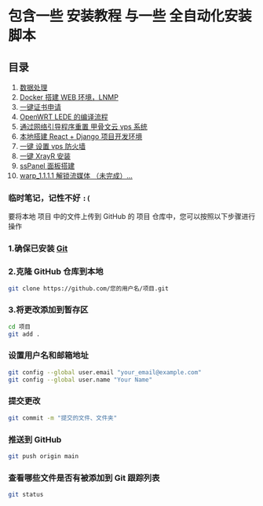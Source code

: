 # 包含一些 安装教程 与一些 全自动化安装脚本

## 目录

1. [数据处理](https://github.com/Sam-Mey/some_project/tree/main/DataProcessing)
2. [Docker 搭建 WEB 环境，LNMP](https://github.com/Sam-Mey/some_project/tree/main/Docker-LNMP)
3. [一键证书申请](https://github.com/Sam-Mey/some_project/tree/main/EasySSL)
4. [OpenWRT LEDE 的编译流程](https://github.com/Sam-Mey/some_project/tree/main/OpenWRT-LEDE)
5. [通过网络引导程序重置 甲骨文云 vps 系统](https://github.com/Sam-Mey/some_project/tree/main/OracleCloud_Resystem)
6. [本地搭建 React + Django 项目开发环境](https://github.com/Sam-Mey/some_project/tree/main/React-Django_dev-env)
7. [一键 设置 vps 防火墙](https://github.com/Sam-Mey/some_project/tree/main/WAF-Rules)
8. [一键 XrayR 安装](https://github.com/Sam-Mey/some_project/tree/main/XrayR)
9. [ssPanel 面板搭建](https://github.com/Sam-Mey/some_project/tree/main/ssPanel)
10. [warp_1.1.1.1 解锁流媒体 （未完成）...](https://github.com/Sam-Mey/some_project/tree/main/warp_1.1.1.1)

### 临时笔记，记性不好 `:(`

要将本地 项目 中的文件上传到 GitHub 的 项目 仓库中，您可以按照以下步骤进行操作

### 1.确保已安装 [Git](https://git-scm.com/download)

### 2.克隆 GitHub 仓库到本地

```bash
git clone https://github.com/您的用户名/项目.git
```

### 3.将更改添加到暂存区

```bash
cd 项目
git add .
```

### 设置用户名和邮箱地址

```bash
git config --global user.email "your_email@example.com"
git config --global user.name "Your Name"
```

### 提交更改

```bash
git commit -m "提交的文件、文件夹"
```

### 推送到 GitHub

```bash
git push origin main
```

### 查看哪些文件是否有被添加到 Git 跟踪列表

```bash
git status
```
